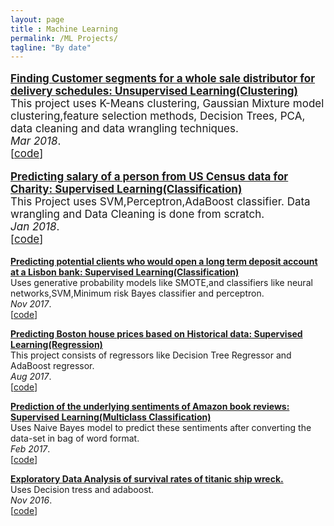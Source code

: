 ```yaml
---
layout: page
title : Machine Learning
permalink: /ML Projects/
tagline: "By date"
---
```

<!--<div class="tagline">
<span class="page-title">Publications</span> <span class="page-tagline"><em>by Date</em></span>
</div>-->
<div class="manual-post" style="font-size: 17px">
<div>
<!--   <div class="manual manual-title">
  <strong>2017</strong>
  </div> -->
   <p>  <div class="manual-content">
  <a  href="/papers/cust_seg.html"  style="font-weight: bolder;">
      Finding Customer segments for a whole sale distributor for delivery schedules: Unsupervised Learning(Clustering)</a><br>
      This project uses K-Means clustering, Gaussian Mixture model clustering,feature selection methods, Decision Trees, PCA, data cleaning and data wrangling techniques.<br><i>Mar 2018</i>.<br><span>[<a href="https://github.com/ruchin33/MACHINE-LEARNING-PROJECTS/tree/master/Customer_Segments_wholesale_dist(unsupervised_learning)">code</a>]</span>
  </div>
</p>
   </div>
   <p>  <div class="manual-content">
  <a  href="/papers/cust_seg.html"  style="font-weight: bolder;">
      Predicting salary of a person from US Census data for Charity: Supervised Learning(Classification)</a><br>
      This Project uses SVM,Perceptron,AdaBoost classifier. Data wrangling and Data Cleaning is done from scratch.<br><i>Jan 2018</i>.<br><span>[<a href="https://github.com/ruchin33/MACHINE-LEARNING-PROJECTS/tree/master/Finding_donors_for_charity(supervised_learning)">code</a>]</span>
  </div>
</p>
</div> 
   <p>  <div class="manual-content">
  <a  href="/papers/long_term_deposit.pdf"  style="font-weight: bolder;">
      Predicting potential clients who would open a long term deposit account at a Lisbon bank: Supervised Learning(Classification) </a><br>
      Uses generative probability models like SMOTE,and classifiers like neural networks,SVM,Minimum risk Bayes classifier and perceptron.<br><i>Nov 2017</i>.<br><span>[<a href="https://github.com/ruchin33/MACHINE-LEARNING-PROJECTS/tree/master/Finding_potential_customers_for_Lisbon_bank(supervised_learning">code</a>]</span>
  </div>
</p>
</div> 
   <p>  <div class="manual-content">
  <a  href="/papers/boston_prices.html"  style="font-weight: bolder;">
      Predicting Boston house prices based on Historical data: Supervised Learning(Regression)</a><br>
      This project consists of regressors like Decision Tree Regressor and AdaBoost regressor.<br><i>Aug 2017</i>.<br><span>[<a href="https://github.com/ruchin33/MACHINE-LEARNING-PROJECTS/tree/master/Predicting_Boston_House_prices">code</a>]</span>
  </div>
</p>
</div> 
   <p>  <div class="manual-content">
  <a  href="/papers/sentiment_analysis.pdf"  style="font-weight: bolder;">
      Prediction of the underlying sentiments of Amazon book reviews: Supervised Learning(Multiclass Classification)</a><br>
      Uses Naive Bayes model to predict these sentiments after converting the data-set in bag of word format.<br><i>Feb 2017</i>.<br><span>[<a href="https://github.com/ruchin33/MACHINE-LEARNING-PROJECTS/tree/master/Final_Proj_Sentiment_analysis_Amazon_reviews">code</a>]</span>
  </div>
</p>
</div>
   <p>  <div class="manual-content">
  <a  href="/papers/titanic_survival.html"  style="font-weight: bolder;">
      Exploratory Data Analysis of survival rates of titanic ship wreck.</a><br>
      Uses Decision tress and adaboost.<br><i>Nov 2016</i>.<br><span>[<a href="">code</a>]</span>
  </div>
</p>
</div>


